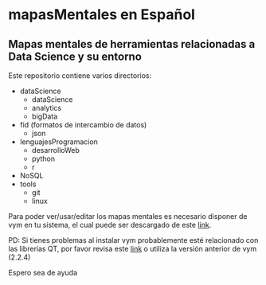 mapasMentales en Español
========================

Mapas mentales de herramientas relacionadas a Data Science y su entorno
-----------------------------------------------------------------------
Este repositorio contiene varios directorios:
- dataScience
  - dataScience
  - analytics
  - bigData
- fid (formatos de intercambio de datos)
  - json
- lenguajesProgramacion
  - desarrolloWeb
  - python
  - r
- NoSQL
- tools
  - git
  - linux

Para poder ver/usar/editar los mapas mentales es necesario disponer de vym en tu sistema, el cual puede ser descargado de este [link](http://sourceforge.net/projects/vym/).

PD: Si tienes problemas al instalar vym probablemente esté relacionado con las librerías QT, por favor revisa este [link](http://www.qt.io/download-open-source/#section-2) o utiliza la versión anterior de vym (2.2.4)

Espero sea de ayuda
